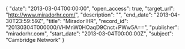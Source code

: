 {
  "date": "2013-03-04T00:00:00", 
  "open_access": true, 
  "target_url": "http://www.miradorhr.com/", 
  "description": "", 
  "end_date": "2013-04-30T23:59:59Z", 
  "title": "Mirador HR", 
  "record_id": "20130304T000000/VHMnW0HOaqD9Cnct+PWw5A==", 
  "publisher": "miradorhr.com", 
  "start_date": "2013-03-04T00:00:00Z", 
  "subject": "Cambridge Network"
}

